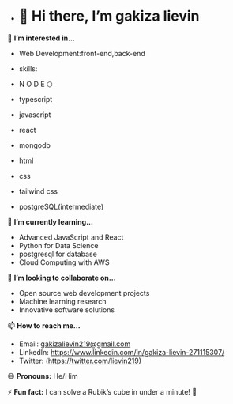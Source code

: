 - # 👋 Hi there, I’m gakiza lievin

👀 **I’m interested in...**
- Web Development:front-end,back-end
- skills:

- N
  O  D
   E
  ⬡  
- typescript
- javascript
- react
- mongodb
- html
- css
- tailwind css
- postgreSQL(intermediate)



🌱 **I’m currently learning...**
- Advanced JavaScript and React
- Python for Data Science
- postgresql for database
- Cloud Computing with AWS

💞️ **I’m looking to collaborate on...**
- Open source web development projects
- Machine learning research
- Innovative software solutions

📫 **How to reach me...**
- Email: gakizalievin219@gmail.com
- LinkedIn: https://www.linkedin.com/in/gakiza-lievin-271115307/
- Twitter: (https://twitter.com/lievin219)

😄 **Pronouns:** He/Him

⚡ **Fun fact:**
I can solve a Rubik’s cube in under a minute! 🧩

<!---
lievin219/lievin219 is a ✨ special ✨ repository because its `README.md` (this file) appears on your GitHub profile.
You can click the Preview link to take a look at your changes.
--->
